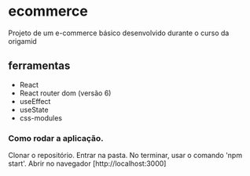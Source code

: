 # ecommerce
Projeto de um e-commerce básico desenvolvido durante o curso da origamid


## ferramentas
- React
- React router dom (versão 6)
- useEffect
- useState
- css-modules


### Como rodar a aplicação.
Clonar o repositório.
Entrar na pasta.
No terminar, usar o comando 'npm start'.
Abrir no navegador [http://localhost:3000]







